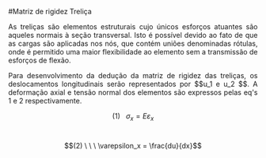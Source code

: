 <script src="https://polyfill.io/v3/polyfill.min.js?features=es6"></script> 
<script id="MathJax-script" async src="https://cdn.jsdelivr.net/npm/mathjax@3/es5/tex-mml-chtml.js"></script>
<div class="MathJax_Display" style="text-align: left;">
    
#Matriz de rigidez Treliça

<p style="text-align: justify;">As treliças são elementos estruturais cujo únicos esforços atuantes são aqueles normais à seção transversal. Isto é possível devido ao fato de que as cargas são aplicadas nos nós, que contém uniões denominadas rótulas, onde é permitido uma maior flexibilidade ao elemento sem a transmissão de esforços de flexão.</p>

<p style="text-align: justify;">Para desenvolvimento da dedução da matriz de rigidez das treliças, os deslocamentos longitudinais serão representados por $$u_1 e u_2 $$. 
A deformação axial e tensão normal dos elementos são expressos pelas eq's 1 e 2 respectivamente. </p>

$$(1) \ \ \     \sigma_x= E\varepsilon_x$$<br/>

$$(2) \ \ \     \varepsilon_x = \frac{du}{dx}$$<br/>


